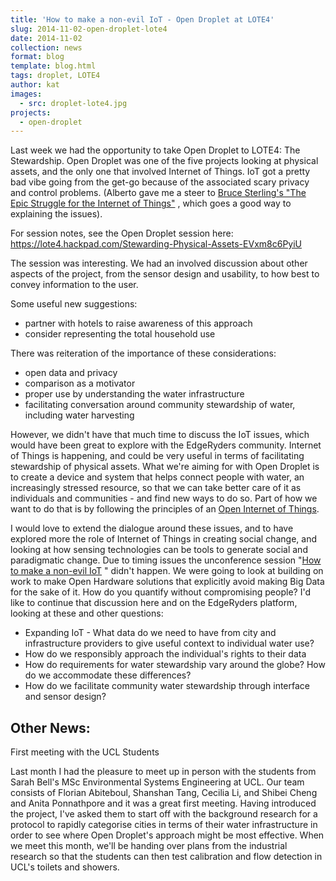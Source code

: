 ```yaml
---
title: 'How to make a non-evil IoT - Open Droplet at LOTE4'
slug: 2014-11-02-open-droplet-lote4
date: 2014-11-02
collection: news
format: blog
template: blog.html
tags: droplet, LOTE4
author: kat
images:
  - src: droplet-lote4.jpg
projects:
  - open-droplet
---
```


Last week we had the opportunity to take Open Droplet to LOTE4: The Stewardship. Open Droplet was one of the five projects looking at physical assets, and the only one that involved Internet of Things. IoT got a pretty bad vibe going from the get-go because of the associated scary privacy and control problems. (Alberto gave me a steer to [Bruce Sterling's "The Epic Struggle for the Internet of Things"](http://kryakk-catalogue.prokhorovfund.ru/the-epic-struggle-for-the-internet-of-things/) , which goes a good way to explaining the issues).

<!-- more -->

For session notes, see the Open Droplet session here: [](https://lote4.hackpad.com/Stewarding-Physical-Assets-EVxm8c6PyiU)https://lote4.hackpad.com/Stewarding-Physical-Assets-EVxm8c6PyiU

The session was interesting. We had an involved discussion about other aspects of the project, from the sensor design and usability, to how best to convey information to the user.

Some useful new suggestions:

*   partner with hotels to raise awareness of this approach
*   consider representing the total household use 

There was reiteration of the importance of these considerations:

*   open data and privacy
*   comparison as a motivator
*   proper use by understanding the water infrastructure
*   facilitating conversation around community stewardship of water, including water harvesting

However, we didn't have that much time to discuss the IoT issues, which would have been great to explore with the EdgeRyders community. Internet of Things is happening, and could be very useful in terms of facilitating stewardship of physical assets. What we're aiming for with Open Droplet is to create a device and system that helps connect people with water, an increasingly stressed resource, so that we can take better care of it as individuals and communities - and find new ways to do so. Part of how we want to do that is by following the principles of an [Open Internet of Things](https://docs.google.com/document/d/1yZAsNaesDocqqtkFgucbFS_zE4tDP1Jsfszsvls7Yuc/edit). 

I would love to extend the dialogue around these issues, and  to have explored more the role of  Internet of Things in creating social change, and looking at how sensing  technologies can be tools to generate social and paradigmatic change. Due to timing issues the unconference session "[How to make a non-evil IoT](https://lote4.hackpad.com/How-do-we-create-a-non-evil-IoT-X5pTvtOF8ma) "  didn't happen. We were going to look at building on work to make Open Hardware solutions that explicitly avoid making Big Data for the sake of it. How do you quantify without compromising people? I'd like to continue that discussion here and on the EdgeRyders platform, looking at these and other questions:

*   Expanding IoT - What data do  we need to have from city and infrastructure providers to give useful  context to individual water use?  
*   How do we responsibly approach the individual's rights to their data
*   How do requirements for water stewardship vary around the globe? How do we accommodate these differences?
*   How do we facilitate community water stewardship through interface and sensor design?


## Other News:

First meeting with the UCL Students

Last month I had the pleasure to meet up in person with the students from Sarah Bell's MSc Environmental Systems Engineering at UCL. Our team consists of Florian Abiteboul, Shanshan Tang, Cecilia Li, and Shibei Cheng and Anita Ponnathpore and it was a great first meeting. Having introduced the project, I've asked them to start off with the background research for a protocol to rapidly categorise cities in terms of their water infrastructure in order to see where Open Droplet's approach might be most effective. When we meet this month, we'll be handing over plans from the industrial research so that the students can then test calibration and flow detection in UCL's toilets and showers.